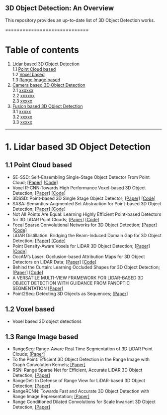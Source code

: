 ## 3D Object Detection: An Overview
This repository provides an up-to-date list of 3D Object Detection works. 
 
=============================
# Table of contents
1. [Lidar based 3D Object Detection](#1)  
    1.1 [Point Cloud based](#1.1)  
    1.2 [Voxel based](#1.2)  
    1.3 [Range Image based](#1.3)  
2. [Camera based 3D Object Detection](#2)  
	2.1 [xxxxxx](#2.1)  
	2.2  [xxxxxx](#2.2)  
	2.3  [xxxxx](#2.3)   
3. [Fusion based 3D Object Detection](#3)  
	3.1 [xxxxx](#3.1)  
	3.2 [xxxxx](#3.2)  
	3.3 [xxxxx](#3.3)  


----------------------------------
# 1. Lidar based 3D Object Detection <a name="1"></a>  
## 1.1 Point Cloud based<a name="1.1"></a>
  - SE-SSD: Self-Ensembling Single-Stage Object Detector From Point Cloud; [[Paper]](https://arxiv.org/pdf/2104.09804.pdf) [[Code]](https://github.com/Vegeta2020/SE-SSD) 
  - Voxel R-CNN:Towards High Performance Voxel-based 3D Object Detection; [[Paper]](https://arxiv.org/pdf/2012.15712.pdf) [[Code]](https://github.com/djiajunustc/Voxel-R-CNN)
  - 3DSSD: Point-based 3D Single Stage Object Detector; [[Paper]](https://arxiv.org/pdf/2002.10187.pdf) [[Code]](https://github.com/dvlab-research/3DSSD)
  - SASA: Semantics-Augmented Set Abstraction for Point-based 3D Object Detection; [[Paper]](https://arxiv.org/pdf/2201.01976.pdf) [[Code]]( https://github.com/blakechen97/SASA)
  -  Not All Points Are Equal: Learning Highly Efficient Point-based Detectors for 3D LiDAR Point Clouds; [[Paper]](https://arxiv.org/pdf/2203.11139.pdf) [[Code]](https://github.com/yifanzhang713/IA-SSD)
  - Focal Sparse Convolutional Networks for 3D Object Detection; [[Paper]](https://arxiv.org/pdf/2204.12463) [[Code]](https://github.com/dvlab-research/FocalsConv)
  - LiDAR Distillation: Bridging the Beam-Induced Domain Gap for 3D Object Detection; [[Paper]](https://arxiv.org/pdf/2203.14956.pdf) [[Code]](https://github.com/weiyithu/LiDAR-Distillation)
  - Point Density-Aware Voxels for LiDAR 3D Object Detection; [[Paper]](https://arxiv.org/pdf/2203.05662.pdf) [[Code]](https://github.com/TRAILab/PDV)
  - OccAM’s Laser: Occlusion-based Attribution Maps for 3D Object Detectors on LiDAR Data; [[Paper]](https://arxiv.org/pdf/2203.05662.pdf) [[Code]](https://github.com/dschinagl/occam)
  - Behind the Curtain: Learning Occluded Shapes for 3D Object Detection; [[Paper]](https://arxiv.org/pdf/2112.02205.pdf) [[Code]](https://github.com/Xharlie/BtcDet) 
  - A VERSATILE MULTI-VIEW FRAMEWORK FOR LIDAR-BASED 3D OBJECT DETECTION WITH GUIDANCE FROM PANOPTIC SEGMENTATION [[Paper]](https://arxiv.org/pdf/2203.02133.pdf) 
  - Point2Seq: Detecting 3D Objects as Sequences; [[Paper]](https://arxiv.org/pdf/2203.13394.pdf) 
 


## 1.2 Voxel based<a name="1.2"></a>  
  - Voxel based 3D object detections  

## 1.3 Range Image based<a name="1.3"></a>  
  - RangeSeg: Range-Aware Real Time Segmentation of 3D LiDAR Point Clouds; [[Paper]](https://arxiv.org/pdf/2205.01570.pdf)  
  - To the Point: Efficient 3D Object Detection in the Range Image with Graph Convolution Kernels; [[Paper]](https://arxiv.org/pdf/2106.13381.pdf) 
  - RSN: Range Sparse Net for Efficient, Accurate LiDAR 3D Object Detection; [[Paper]](https://arxiv.org/pdf/2106.13365.pdf) 
  - RangeDet: In Defense of Range View for LiDAR-based 3D Object Detection; [[Paper]](https://arxiv.org/pdf/2106.13365.pdf) 
  - RangeRCNN: Towards Fast and Accurate 3D Object Detection with Range Image Representation; [[Paper]](https://arxiv.org/pdf/2009.00206.pdf) 
  - Range Conditioned Dilated Convolutions for Scale Invariant 3D Object Detection; [[Paper]](https://arxiv.org/pdf/2204.06577.pdf) 

  
